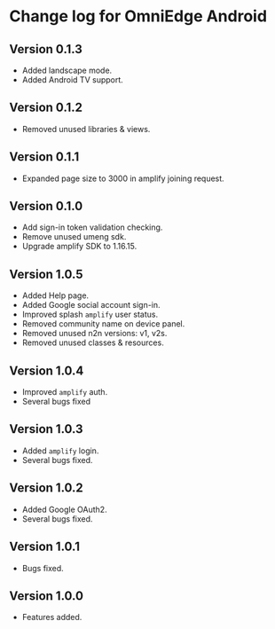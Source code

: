 # Change log for OmniEdge Android

## Version 0.1.3

* Added landscape mode.
* Added Android TV support.

## Version 0.1.2

* Removed unused libraries & views.

## Version 0.1.1

* Expanded page size to 3000 in amplify joining request.

## Version 0.1.0

* Add sign-in token validation checking.
* Remove unused umeng sdk.
* Upgrade amplify SDK to 1.16.15.

## Version 1.0.5

* Added Help page.
* Added Google social account sign-in.
* Improved splash `amplify` user status.
* Removed community name on device panel.
* Removed unused n2n versions: v1, v2s.
* Removed unused classes & resources.

## Version 1.0.4

* Improved `amplify` auth.
* Several bugs fixed


## Version 1.0.3

* Added `amplify` login.
* Several bugs fixed.


## Version 1.0.2

* Added Google OAuth2.
* Several bugs fixed.


## Version 1.0.1

* Bugs fixed.


## Version 1.0.0

* Features added.

